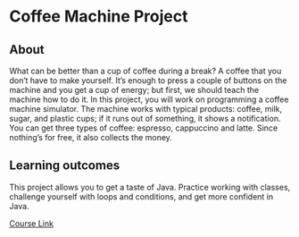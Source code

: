 # Coffee Machine Project

## About
What can be better than a cup of coffee during a break? A coffee that you don’t have to make yourself. It’s enough to press a couple of buttons on the machine and you get a cup of energy; but first, we should teach the machine how to do it. In this project, you will work on programming a coffee machine simulator. The machine works with typical products: coffee, milk, sugar, and plastic cups; if it runs out of something, it shows a notification. You can get three types of coffee: espresso, cappuccino and latte. Since nothing’s for free, it also collects the money.

## Learning outcomes
This project allows you to get a taste of Java. Practice working with classes, challenge yourself with loops and conditions, and get more confident in Java.

<a href="https://hyperskill.org/projects/33?track=1">Course Link</a>
